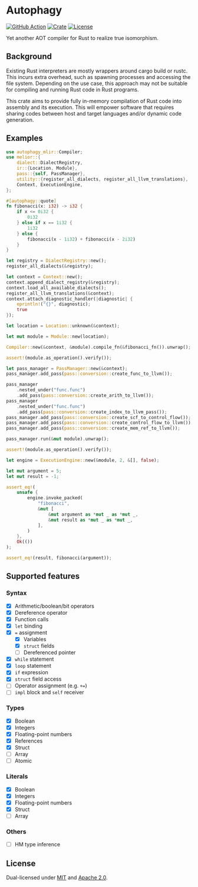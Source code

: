 # Autophagy

[![GitHub Action](https://img.shields.io/github/actions/workflow/status/raviqqe/autophagy/test.yaml?branch=main&style=flat-square)](https://github.com/raviqqe/autophagy/actions?query=workflow%3Atest)
[![Crate](https://img.shields.io/crates/v/autophagy.svg?style=flat-square)](https://crates.io/crates/autophagy)
[![License](https://img.shields.io/github/license/raviqqe/autophagy.svg?style=flat-square)](https://github.com/raviqqe/autophagy/blob/main/LICENSE-APACHE)

Yet another AOT compiler for Rust to realize true isomorphism.

## Background

Existing Rust interpreters are mostly wrappers around cargo build or rustc. This incurs extra overhead, such as spawning processes and accessing the file system. Depending on the use case, this approach may not be suitable for compiling and running Rust code in Rust programs.

This crate aims to provide fully in-memory compilation of Rust code into assembly and its execution. This will empower software that requires sharing codes between host and target languages and/or dynamic code generation.

## Examples

```rust
use autophagy_mlir::Compiler;
use melior::{
    dialect::DialectRegistry,
    ir::{Location, Module},
    pass::{self, PassManager},
    utility::{register_all_dialects, register_all_llvm_translations},
    Context, ExecutionEngine,
};

#[autophagy::quote]
fn fibonacci(x: i32) -> i32 {
    if x <= 0i32 {
        0i32
    } else if x == 1i32 {
        1i32
    } else {
        fibonacci(x - 1i32) + fibonacci(x - 2i32)
    }
}

let registry = DialectRegistry::new();
register_all_dialects(&registry);

let context = Context::new();
context.append_dialect_registry(&registry);
context.load_all_available_dialects();
register_all_llvm_translations(&context);
context.attach_diagnostic_handler(|diagnostic| {
    eprintln!("{}", diagnostic);
    true
});

let location = Location::unknown(&context);

let mut module = Module::new(location);

Compiler::new(&context, &module).compile_fn(&fibonacci_fn()).unwrap();

assert!(module.as_operation().verify());

let pass_manager = PassManager::new(&context);
pass_manager.add_pass(pass::conversion::create_func_to_llvm());

pass_manager
    .nested_under("func.func")
    .add_pass(pass::conversion::create_arith_to_llvm());
pass_manager
    .nested_under("func.func")
    .add_pass(pass::conversion::create_index_to_llvm_pass());
pass_manager.add_pass(pass::conversion::create_scf_to_control_flow());
pass_manager.add_pass(pass::conversion::create_control_flow_to_llvm());
pass_manager.add_pass(pass::conversion::create_mem_ref_to_llvm());

pass_manager.run(&mut module).unwrap();

assert!(module.as_operation().verify());

let engine = ExecutionEngine::new(&module, 2, &[], false);

let mut argument = 5;
let mut result = -1;

assert_eq!(
    unsafe {
        engine.invoke_packed(
            "fibonacci",
            &mut [
                &mut argument as *mut _ as *mut _,
                &mut result as *mut _ as *mut _,
            ],
        )
    },
    Ok(())
);

assert_eq!(result, fibonacci(argument));
```

## Supported features

### Syntax

- [x] Arithmetic/boolean/bit operators
- [x] Dereference operator
- [x] Function calls
- [x] `let` binding
- [x] `=` assignment
  - [x] Variables
  - [x] `struct` fields
  - [ ] Dereferenced pointer
- [x] `while` statement
- [x] `loop` statement
- [x] `if` expression
- [x] `struct` field access
- [ ] Operator assignment (e.g. `+=`)
- [ ] `impl` block and `self` receiver

### Types

- [x] Boolean
- [x] Integers
- [x] Floating-point numbers
- [x] References
- [x] Struct
- [ ] Array
- [ ] Atomic

### Literals

- [x] Boolean
- [x] Integers
- [x] Floating-point numbers
- [x] Struct
- [ ] Array

### Others

- [ ] HM type inference

## License

Dual-licensed under [MIT](https://github.com/raviqqe/autophagy/blob/main/LICENSE-MIT) and [Apache 2.0](https://github.com/raviqqe/autophagy/blob/main/LICENSE-APACHE).
